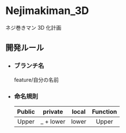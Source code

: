 # Nejimakiman_3D
ネジ巻きマン 3D 化計画

## 開発ルール
- ### ブランチ名
  feature/自分の名前
- ### 命名規則
  |Public|private|local|Function|
  |:--:|:--:|:--:|:--:|
  |Upper|_ + lower|lower|Upper|
